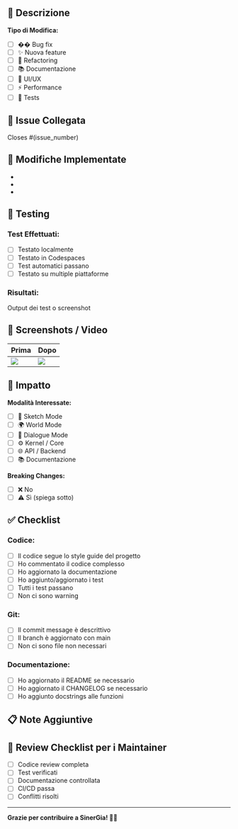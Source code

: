 ## 🎯 Descrizione

<!-- Descrivi brevemente cosa fa questa PR -->

**Tipo di Modifica:**
- [ ] �� Bug fix
- [ ] ✨ Nuova feature
- [ ] 🔧 Refactoring
- [ ] 📚 Documentazione
- [ ] 🎨 UI/UX
- [ ] ⚡ Performance
- [ ] 🧪 Tests

## 🔗 Issue Collegata

<!-- Se risolve una issue, linkala qui -->
Closes #(issue_number)

## 📝 Modifiche Implementate

<!-- Elenca le modifiche principali -->

- 
- 
- 

## 🧪 Testing

<!-- Come hai testato le modifiche? -->

### Test Effettuati:
- [ ] Testato localmente
- [ ] Testato in Codespaces
- [ ] Test automatici passano
- [ ] Testato su multiple piattaforme

### Risultati:
Output dei test o screenshot

## 📸 Screenshots / Video

<!-- Se applicabile, aggiungi screenshots o video delle modifiche -->

| Prima | Dopo |
|-------|------|
| ![](url) | ![](url) |

## 🎯 Impatto

**Modalità Interessate:**
- [ ] 🎨 Sketch Mode
- [ ] 🌍 World Mode
- [ ] 💬 Dialogue Mode
- [ ] ⚙️ Kernel / Core
- [ ] 🌐 API / Backend
- [ ] 📚 Documentazione

**Breaking Changes:**
- [ ] ❌ No
- [ ] ⚠️ Sì (spiega sotto)

<!-- Se ci sono breaking changes, spiega cosa si rompe e come migrare -->

## ✅ Checklist

### Codice:
- [ ] Il codice segue lo style guide del progetto
- [ ] Ho commentato il codice complesso
- [ ] Ho aggiornato la documentazione
- [ ] Ho aggiunto/aggiornato i test
- [ ] Tutti i test passano
- [ ] Non ci sono warning

### Git:
- [ ] Il commit message è descrittivo
- [ ] Il branch è aggiornato con main
- [ ] Non ci sono file non necessari

### Documentazione:
- [ ] Ho aggiornato il README se necessario
- [ ] Ho aggiornato il CHANGELOG se necessario
- [ ] Ho aggiunto docstrings alle funzioni

## 📋 Note Aggiuntive

<!-- Qualsiasi altra informazione utile per i reviewer -->

## 🤝 Review Checklist per i Maintainer

- [ ] Codice review completa
- [ ] Test verificati
- [ ] Documentazione controllata
- [ ] CI/CD passa
- [ ] Conflitti risolti

---

**Grazie per contribuire a SinerGia! 🧠💙**
